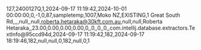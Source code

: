 127,2400127Q,1,2024-09-17 11:19:42,2024-10-01 00:00:00,0,-1,0,87,sampletemp,1007,Moko NZ,EXISTING,1 Great South Rd,,,,null,,null,roberta.hetaraka@30kft.com.au,null,null,Roberta  Hetaraka,,23.00,0.00,0.00,0.00,0,,0,,0,,0,,com.intellij.database.extractors.TextInfo@95ccd94d,2024-09-17 11:19:42,182,2024-09-17 18:19:46,182,null,null,0,182,null,0,1

